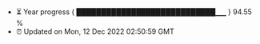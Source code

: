 - ⏳ Year progress { ████████████████████████████▁▁ } 94.55 %
- ⏰ Updated on Mon, 12 Dec 2022 02:50:59 GMT


